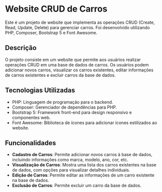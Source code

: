 # Website CRUD de Carros

Este é um projeto de website que implementa as operações CRUD (Create, Read, Update, Delete) para gerenciar carros. Foi desenvolvido utilizando PHP, Composer, Bootstrap 5 e Font Awesome.

## Descrição

O projeto consiste em um website que permite aos usuários realizar operações CRUD em uma base de dados de carros. Os usuários podem adicionar novos carros, visualizar os carros existentes, editar informações de carros existentes e excluir carros da base de dados.

## Tecnologias Utilizadas

- PHP: Linguagem de programação para o backend.
- Composer: Gerenciador de dependências para PHP.
- Bootstrap 5: Framework front-end para design responsivo e componentes web.
- Font Awesome: Biblioteca de ícones para adicionar ícones estilizados ao website.

## Funcionalidades

- **Cadastro de Carros**: Permite adicionar novos carros à base de dados, incluindo informações como marca, modelo, ano, cor, etc.
- **Visualização de Carros**: Mostra uma lista dos carros existentes na base de dados, com opções para visualizar detalhes individuais.
- **Edição de Carros**: Permite editar as informações de um carro existente na base de dados.
- **Exclusão de Carros**: Permite excluir um carro da base de dados.
